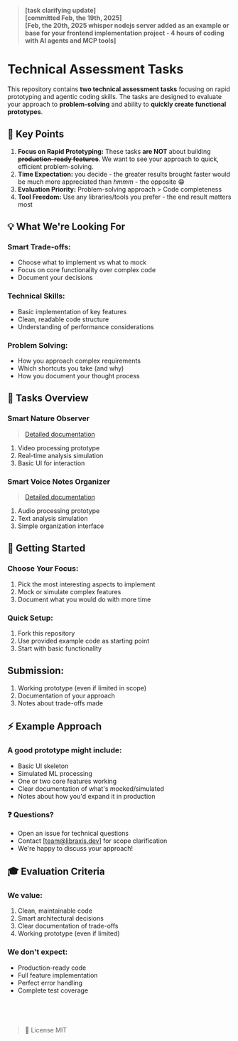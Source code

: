 > **[task clarifying update]** \
> **[committed Feb, the 19th, 2025]** \
> **[Feb, the 20th, 2025 whisper nodejs server added as an example or base for your frontend implementation project - 4 hours of coding with AI agents and MCP tools]**

# Technical Assessment Tasks

This repository contains **two technical assessment tasks** focusing on rapid prototyping and agentic coding skills. The tasks are designed to evaluate your approach to **problem-solving** and ability to **quickly create functional prototypes**.

## 🎯 Key Points

1. **Focus on Rapid Prototyping:** These tasks **are NOT** about building **~~production-ready features~~**. We want to see your approach to quick, efficient problem-solving.
2. **Time Expectation:** you decide - the greater results brought faster would be much more appreciated than *hmmm* - the opposite 😁
3. **Evaluation Priority:** Problem-solving approach > Code completeness
4. **Tool Freedom:** Use any libraries/tools you prefer - the end result matters most

## 💡 What We're Looking For

### Smart Trade-offs:

- Choose what to implement vs what to mock
- Focus on core functionality over complex code
- Document your decisions

### Technical Skills:

- Basic implementation of key features
- Clean, readable code structure
- Understanding of performance considerations

### Problem Solving:

- How you approach complex requirements
- Which shortcuts you take (and why)
- How you document your thought process

## 🚀 Tasks Overview

### Smart Nature Observer 
> [Detailed documentation](https://github.com/Szowesgad/technical-assessment-tasks/blob/libraxis/tasks/task-1.md)

1. Video processing prototype
2. Real-time analysis simulation
3. Basic UI for interaction

### Smart Voice Notes Organizer
> [Detailed documentation](https://github.com/Szowesgad/technical-assessment-tasks/blob/libraxis/tasks/task-2.md)

1. Audio processing prototype
2. Text analysis simulation
3. Simple organization interface

## 📝 Getting Started

### Choose Your Focus:

1. Pick the most interesting aspects to implement
2. Mock or simulate complex features
3. Document what you would do with more time

### Quick Setup:

1. Fork this repository
2. Use provided example code as starting point
3. Start with basic functionality

## Submission:

1. Working prototype (even if limited in scope)
2. Documentation of your approach
3. Notes about trade-offs made

## ⚡ Example Approach

### A good prototype might include:

- Basic UI skeleton
- Simulated ML processing
- One or two core features working
- Clear documentation of what's mocked/simulated
- Notes about how you'd expand it in production

### ❓ Questions?

- Open an issue for technical questions
- Contact [team@libraxis.dev] for scope clarification
- We're happy to discuss your approach!

## 🎓 Evaluation Criteria

### We value:

1. Clean, maintainable code
2. Smart architectural decisions
3. Clear documentation of trade-offs
4. Working prototype (even if limited)

### We don't expect:

- Production-ready code
- Full feature implementation
- Perfect error handling
- Complete test coverage

## &nbsp;
> 📖 License
> MIT
